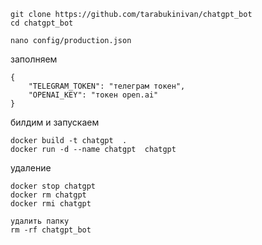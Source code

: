 ```
git clone https://github.com/tarabukinivan/chatgpt_bot
cd chatgpt_bot

nano config/production.json
```
заполняем
```
{
    "TELEGRAM_TOKEN": "телеграм токен",
    "OPENAI_KEY": "токен open.ai"    
}
```

билдим и запускаем
```
docker build -t chatgpt  .
docker run -d --name chatgpt  chatgpt
```


удаление

```
docker stop chatgpt
docker rm chatgpt
docker rmi chatgpt

удалить папку
rm -rf chatgpt_bot
```
